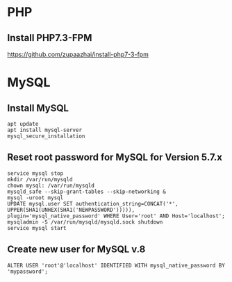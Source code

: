 # PHP
## Install PHP7.3-FPM
https://github.com/zupaazhai/install-php7-3-fpm

# MySQL
## Install MySQL
```
apt update
apt install mysql-server
mysql_secure_installation
```
## Reset root password for MySQL for Version 5.7.x
```
service mysql stop
mkdir /var/run/mysqld
chown mysql: /var/run/mysqld
mysqld_safe --skip-grant-tables --skip-networking &
mysql -uroot mysql
UPDATE mysql.user SET authentication_string=CONCAT('*', UPPER(SHA1(UNHEX(SHA1('NEWPASSWORD'))))), plugin='mysql_native_password' WHERE User='root' AND Host='localhost';
mysqladmin -S /var/run/mysqld/mysqld.sock shutdown
service mysql start
```
## Create new user for MySQL v.8
```
ALTER USER 'root'@'localhost' IDENTIFIED WITH mysql_native_password BY 'mypassword';
```
